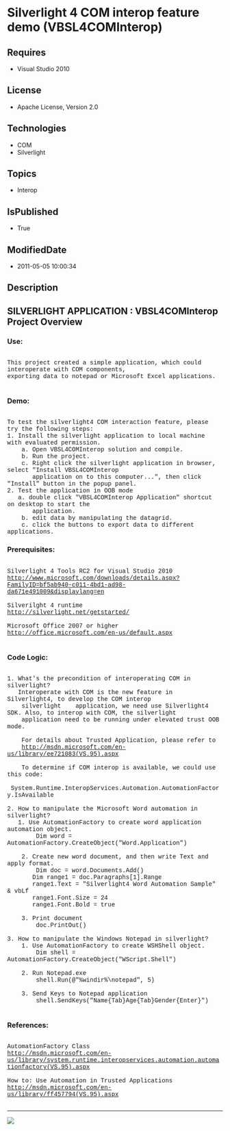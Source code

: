 # Silverlight 4 COM interop feature demo (VBSL4COMInterop)
## Requires
* Visual Studio 2010
## License
* Apache License, Version 2.0
## Technologies
* COM
* Silverlight
## Topics
* Interop
## IsPublished
* True
## ModifiedDate
* 2011-05-05 10:00:34
## Description

<p style="font-family:Courier New"></p>
<h2>SILVERLIGHT APPLICATION : VBSL4COMInterop Project Overview</h2>
<p style="font-family:Courier New"></p>
<h3>Use:</h3>
<p style="font-family:Courier New"><br>
This project created a simple application, which could interoperate with COM components,<br>
exporting data to notepad or Microsoft Excel applications.<br>
<br>
</p>
<h3>Demo:</h3>
<p style="font-family:Courier New"><br>
To test the silverlight4 COM interaction feature, please try the following steps:<br>
1. Install the silverlight application to local machine with evaluated permission.<br>
&nbsp;&nbsp;&nbsp;&nbsp;a. Open VBSL4COMInterop solution and compile.<br>
&nbsp;&nbsp;&nbsp;&nbsp;b. Run the project.<br>
&nbsp;&nbsp;&nbsp;&nbsp;c. Right click the silverlight application in browser, select &quot;Install VBSL4COMInterop<br>
&nbsp;&nbsp;&nbsp;&nbsp; &nbsp; application on to this computer...&quot;, then click &quot;Install&quot; button in the popup panel.<br>
2. Test the application in OOB mode<br>
&nbsp; &nbsp;a. double click &quot;VBSL4COMInterop Application&quot; shortcut on desktop to start the<br>
&nbsp;&nbsp;&nbsp;&nbsp; &nbsp; application.<br>
&nbsp;&nbsp;&nbsp;&nbsp;b. edit data by manipulating the datagrid.<br>
&nbsp;&nbsp;&nbsp;&nbsp;c. click the buttons to export data to different applications.<br>
</p>
<h3>Prerequisites:</h3>
<p style="font-family:Courier New"><br>
Silverlight 4 Tools RC2 for Visual Studio 2010<br>
<a target="_blank" href="http://www.microsoft.com/downloads/details.aspx?FamilyID=bf5ab940-c011-4bd1-ad98-da671e491009&displaylang=en">http://www.microsoft.com/downloads/details.aspx?FamilyID=bf5ab940-c011-4bd1-ad98-da671e491009&displaylang=en</a><br>
<br>
Silverilght 4 runtime<br>
<a target="_blank" href="http://silverlight.net/getstarted/">http://silverlight.net/getstarted/</a><br>
<br>
Microsoft Office 2007 or higher<br>
<a target="_blank" href="http://office.microsoft.com/en-us/default.aspx">http://office.microsoft.com/en-us/default.aspx</a><br>
<br>
</p>
<h3>Code Logic:</h3>
<p style="font-family:Courier New"><br>
1. What's the precondition of interoperating COM in silverlight?<br>
&nbsp; &nbsp;Interoperate with COM is the new feature in Silverlight4, to develop the COM interop
<br>
&nbsp;&nbsp;&nbsp;&nbsp;silverlight&nbsp;&nbsp;&nbsp;&nbsp;application, we need use Silverlight4 SDK. Also, to interop with COM, the silverlight<br>
&nbsp;&nbsp;&nbsp;&nbsp;application need to be running under elevated trust OOB mode.<br>
<br>
&nbsp;&nbsp;&nbsp;&nbsp;For details about Trusted Application, please refer to<br>
&nbsp;&nbsp;&nbsp;&nbsp;<a target="_blank" href="http://msdn.microsoft.com/en-us/library/ee721083(VS.95).aspx">http://msdn.microsoft.com/en-us/library/ee721083(VS.95).aspx</a><br>
<br>
&nbsp;&nbsp;&nbsp;&nbsp;To determine if COM interop is available, we could use this code:<br>
&nbsp;&nbsp;&nbsp;&nbsp; &nbsp; &nbsp;System.Runtime.InteropServices.Automation.AutomationFactory.IsAvailable<br>
<br>
2. How to manipulate the Microsoft Word automation in silverlight?<br>
&nbsp; &nbsp;1. Use AutomationFactory to create word application automation object.<br>
&nbsp;&nbsp;&nbsp;&nbsp;&nbsp;&nbsp;&nbsp;&nbsp;Dim word = AutomationFactory.CreateObject(&quot;Word.Application&quot;)<br>
<br>
&nbsp;&nbsp;&nbsp;&nbsp;2. Create new word document, and then write Text and apply format.<br>
&nbsp;&nbsp;&nbsp;&nbsp; &nbsp; &nbsp;Dim doc = word.Documents.Add()<br>
&nbsp; &nbsp; &nbsp; &nbsp;Dim range1 = doc.Paragraphs[1].Range<br>
&nbsp; &nbsp; &nbsp; &nbsp;range1.Text = &quot;Silverlight4 Word Automation Sample&quot; & vbLf<br>
&nbsp; &nbsp; &nbsp; &nbsp;range1.Font.Size = 24<br>
&nbsp; &nbsp; &nbsp; &nbsp;range1.Font.Bold = true<br>
<br>
&nbsp;&nbsp;&nbsp;&nbsp;3. Print document<br>
&nbsp;&nbsp;&nbsp;&nbsp; &nbsp; &nbsp;doc.PrintOut()<br>
<br>
3. How to manipulate the Windows Notepad in silverlight?<br>
&nbsp;&nbsp;&nbsp;&nbsp;1. Use AutomationFactory to create WSHShell object.<br>
&nbsp;&nbsp;&nbsp;&nbsp;&nbsp;&nbsp;&nbsp;&nbsp;Dim shell = AutomationFactory.CreateObject(&quot;WScript.Shell&quot;)<br>
&nbsp;&nbsp;&nbsp;&nbsp;<br>
&nbsp;&nbsp;&nbsp;&nbsp;2. Run Notepad.exe<br>
&nbsp;&nbsp;&nbsp;&nbsp;&nbsp;&nbsp;&nbsp;&nbsp;shell.Run(@&quot;%windir%\notepad&quot;, 5)<br>
<br>
&nbsp;&nbsp;&nbsp;&nbsp;3. Send Keys to Notepad application<br>
&nbsp;&nbsp;&nbsp;&nbsp;&nbsp;&nbsp;&nbsp;&nbsp;shell.SendKeys(&quot;Name{Tab}Age{Tab}Gender{Enter}&quot;)<br>
&nbsp; &nbsp;</p>
<h3>References:</h3>
<p style="font-family:Courier New"><br>
AutomationFactory Class<br>
<a target="_blank" href="http://msdn.microsoft.com/en-us/library/system.runtime.interopservices.automation.automationfactory(VS.95).aspx">http://msdn.microsoft.com/en-us/library/system.runtime.interopservices.automation.automationfactory(VS.95).aspx</a><br>
<br>
How to: Use Automation in Trusted Applications<br>
<a target="_blank" href="http://msdn.microsoft.com/en-us/library/ff457794(VS.95).aspx">http://msdn.microsoft.com/en-us/library/ff457794(VS.95).aspx</a><br>
<br>
</p>
<hr>
<div><a href="http://go.microsoft.com/?linkid=9759640" style="margin-top:3px"><img src="http://bit.ly/onecodelogo">
</a></div>
